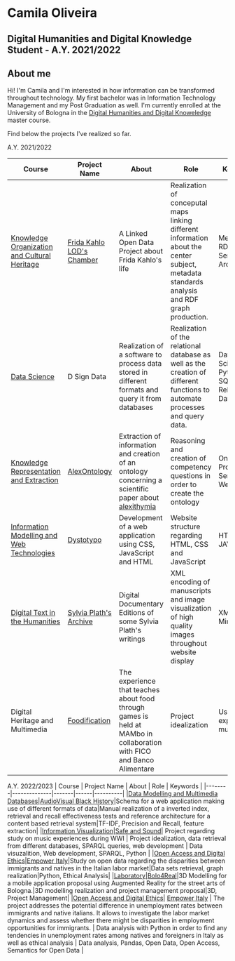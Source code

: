 # Camila Oliveira

## Digital Humanities and Digital Knowledge Student - A.Y. 2021/2022

## About me

Hi! I'm Camila and I'm interested in how information can be transformed throughout technology. My first bachelor was in Information Technology Management and my Post Graduation as well. I'm currently enrolled at the University of Bologna in the [Digital Humanities and Digital Knoweledge](https://corsi.unibo.it/2cycle/DigitalHumanitiesKnowledge) master course. 

Find below the projects I've realized so far.

A.Y. 2021/2022

| Course | Project Name | About | Role | Keywords |
|--------|--------------|-------|------|----------|
|[Knowledge Organization and Cultural Heritage](https://www.unibo.it/en/teaching/course-unit-catalogue?codiceMateria=92981&annoAccademico=2021&codiceCorso=9224&single=True&search=True)|[Frida Kahlo LOD's Chamber](https://fridakahlolodchamber.netlify.app/)|A Linked Open Data Project about Frida Kahlo's life|Realization of conceputal maps linking different information about the center subject, metadata standards analysis and RDF graph production.|Metadata, RDF, Semantic Archives|
|[Data Science](https://www.unibo.it/en/teaching/course-unit-catalogue?codiceMateria=95780&annoAccademico=2021&codiceCorso=9224&single=True&search=True)|D Sign Data|Realization of a software to process data stored in different formats and query it from databases|Realization of the relational database as well as the creation of different functions to automate processes and query data.|Data Science, Python, SQL, Relational Database|
|[Knowledge Representation and Extraction](https://www.unibo.it/en/teaching/course-unit-catalogue?codiceMateria=85446&annoAccademico=2021&codiceCorso=9224&single=True&search=True)|[AlexOntology](https://alexontlogy.github.io/AlexOntology/)|Extraction of information and creation of an ontology concerning a scientific paper about [alexithymia](https://royalsocietypublishing.org/doi/full/10.1098/rsos.150664)|Reasoning and creation of competency questions in order to create the ontology|Ontology, Protegè, Semantic Web|
|[Information Modelling and Web Technologies](https://www.unibo.it/en/teaching/course-unit-catalogue?codiceMateria=85445&annoAccademico=2021&codiceCorso=9224&single=True&search=True)|[Dystotypo](https://dystotypo.github.io/dystotypo/index.html)|Development of a web application using CSS, JavaScript and HTML|Website structure regarding HTML, CSS and JavaScript|HTML, CSS, JAVASCRIPT|
|[Digital Text in the Humanities](https://www.unibo.it/en/teaching/course-unit-catalogue?codiceMateria=85448&annoAccademico=2021&codiceCorso=9224&single=True&search=True)|[Sylvia Plath's Archive](https://sylviaplath-archive.github.io/SylviaPlath-Archive/)|Digital Documentary Editions of some Sylvia Plath's writings|XML encoding of manuscripts and image visualization of high quality images throughout website display|XML, HTML, Mirador|
| Digital Heritage and Multimedia | [Foodification](https://www.figma.com/proto/9Du4hwz2mYIZfWpqKENnaf/FOODIFICATION?page-id=0%3A1&node-id=4-3&viewport=-216%2C367%2C0.66&scaling=scale-down&starting-point-node-id=4%3A3) | The experience that teaches about food through games is held at MAMbo in collaboration with FICO and Banco Alimentare | Project idealization | User experience, museology |

A.Y. 2022/2023
| Course | Project Name | About | Role | Keywords |
|--------|--------------|-------|------|----------|
|[Data Modelling and Multimedia Databases](https://www.unibo.it/en/teaching/course-unit-catalogue?codiceMateria=93425&annoAccademico=2021&codiceCorso=9224&single=True&search=True)|[AudioVisual Black History](https://www.canva.com/design/DAFb3s6ozaA/cPIAGrPYk7fL92FsVKGNpw/view?utm_content=DAFb3s6ozaA&utm_campaign=designshare&utm_medium=link&utm_source=publishsharelink)|Schema for a web application making use of different formats of data|Manual realization of a inverted index, retrieval and recall effectiveness tests and reference architecture for a content based retrieval system|TF-IDF, Precision and Recall, feature extraction|
|[Information Visualization](https://www.unibo.it/en/teaching/course-unit-catalogue/course-unit/2022/467047)|[Safe and Sound](https://safeandsoundinfoviz.github.io/safe_and_sound/)| Project regarding study on music experiences during WWI | Project idealization, data retrieval from different databases, SPARQL queries, web development | Data visuzalition, Web development, SPARQL, Python |
|[Open Access and Digital Ethics](https://www.unibo.it/en/teaching/course-unit-catalogue?codiceMateria=85459&annoAccademico=2021&codiceCorso=9224&single=True&search=True)|[Empower Italy](https://openaccesstoimmigrants.github.io/EmpowerItaly/)|Study on open data regarding the disparities between immigrants and natives in the Italian labor market|Data sets retrieval, graph realization|Python, Ethical Analysis|
|[Laboratory](https://www.unibo.it/en/teaching/course-unit-catalogue/course-unit/2021/424790)|[Bolo4Real](https://www.canva.com/design/DAFlo43y5xM/VDi5dtpSQ5SL9KoYzD-7vQ/view?utm_content=DAFlo43y5xM&utm_campaign=designshare&utm_medium=link&utm_source=publishsharelink)|3D Modelling for a mobile application proposal using Augmented Reality for the street arts of Bologna.|3D modelling realization and project management proposal|3D, Project Management|
|[Open Access and Digital Ethics](https://www.unibo.it/it/didattica/insegnamenti/insegnamento/2022/424645)| [Empower Italy](https://openaccesstoimmigrants.github.io/EmpowerItaly/) | The project addresses the potential difference in unemployment rates between immigrants and native italians. It allows to investigate the labor market dynamics and assess whether there might be disparities in employment opportunities for immigrants. | Data analysis with Python in order to find any tendencies in unemployment rates among natives and foreigners in Italy as well as ethical analysis | Data analysis, Pandas, Open Data, Open Access, Semantics for Open Data |

<!---
camilasamurai/camilasamurai is a ✨ special ✨ repository because its `README.md` (this file) appears on your GitHub profile.
You can click the Preview link to take a look at your changes.
--->

